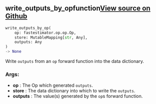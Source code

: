 ## write_outputs_by_op<span class="tag">function</span><a class="sourcelink" href=https://github.com/fastestimator/fastestimator/blob/r1.0/fastestimator/op/op.py/#L93-L104>View source on Github</a>
```python
write_outputs_by_op(
	op: fastestimator.op.op.Op,
	store: MutableMapping[str, Any],
	outputs: Any
)
-> None
```
Write `outputs` from an `op` forward function into the data dictionary.


<h3>Args:</h3>

* **op** :  The Op which generated `outputs`.
* **store** :  The data dictionary into which to write the `outputs`.
* **outputs** :  The value(s) generated by the `op`s forward function.


